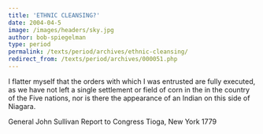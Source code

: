 ```yaml
---
title: 'ETHNIC CLEANSING?'
date: 2004-04-5
image: /images/headers/sky.jpg
author: bob-spiegelman
type: period
permalink: /texts/period/archives/ethnic-cleansing/
redirect_from: /texts/period/archives/000051.php
---
```


I flatter myself that the orders with which I was entrusted are fully executed, as we have not left a single settlement or field of corn in the in the country of the Five nations, nor is there the appearance of an Indian on this side of Niagara.

General John Sullivan
Report to Congress
Tioga, New York 1779

